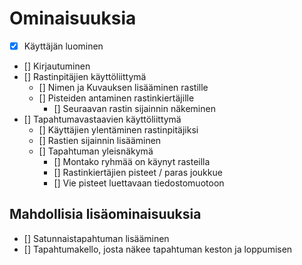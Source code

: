 # Ominaisuuksia

- [x] Käyttäjän luominen  
- [] Kirjautuminen
- [] Rastinpitäjien käyttöliittymä  
  - [] Nimen ja Kuvauksen lisääminen rastille
  - [] Pisteiden antaminen rastinkiertäjille
    - [] Seuraavan rastin sijainnin näkeminen
- [] Tapahtumavastaavien käyttöliittymä
  - [] Käyttäjien ylentäminen rastinpitäjiksi
  - [] Rastien sijainnin lisääminen
  - [] Tapahtuman yleisnäkymä
    - [] Montako ryhmää on käynyt rasteilla
    - [] Rastinkiertäjien pisteet / paras joukkue
    - [] Vie pisteet luettavaan tiedostomuotoon

## Mahdollisia lisäominaisuuksia

- [] Satunnaistapahtuman lisääminen
- [] Tapahtumakello, josta näkee tapahtuman keston ja loppumisen

